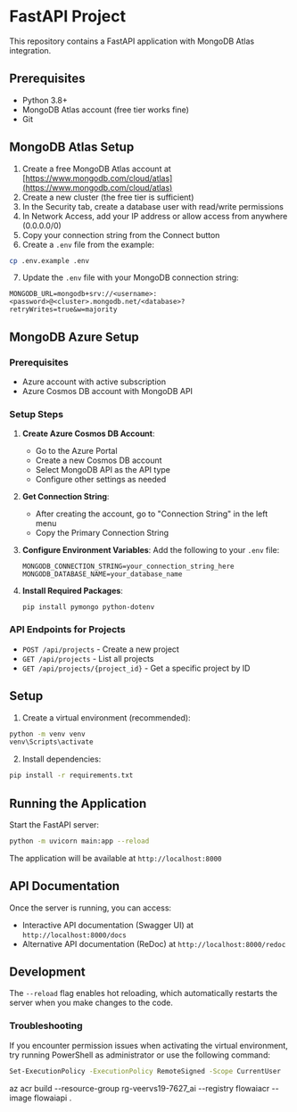 # FastAPI Project

This repository contains a FastAPI application with MongoDB Atlas integration.

## Prerequisites

-   Python 3.8+
-   MongoDB Atlas account (free tier works fine)
-   Git

## MongoDB Atlas Setup

1. Create a free MongoDB Atlas account at [https://www.mongodb.com/cloud/atlas](https://www.mongodb.com/cloud/atlas)
2. Create a new cluster (the free tier is sufficient)
3. In the Security tab, create a database user with read/write permissions
4. In Network Access, add your IP address or allow access from anywhere (0.0.0.0/0)
5. Copy your connection string from the Connect button
6. Create a `.env` file from the example:

```bash
cp .env.example .env
```

7. Update the `.env` file with your MongoDB connection string:

```
MONGODB_URL=mongodb+srv://<username>:<password>@<cluster>.mongodb.net/<database>?retryWrites=true&w=majority
```

## MongoDB Azure Setup

### Prerequisites

-   Azure account with active subscription
-   Azure Cosmos DB account with MongoDB API

### Setup Steps

1. **Create Azure Cosmos DB Account**:

    - Go to the Azure Portal
    - Create a new Cosmos DB account
    - Select MongoDB API as the API type
    - Configure other settings as needed

2. **Get Connection String**:

    - After creating the account, go to "Connection String" in the left menu
    - Copy the Primary Connection String

3. **Configure Environment Variables**:
   Add the following to your `.env` file:

    ```
    MONGODB_CONNECTION_STRING=your_connection_string_here
    MONGODB_DATABASE_NAME=your_database_name
    ```

4. **Install Required Packages**:
    ```
    pip install pymongo python-dotenv
    ```

### API Endpoints for Projects

-   `POST /api/projects` - Create a new project
-   `GET /api/projects` - List all projects
-   `GET /api/projects/{project_id}` - Get a specific project by ID

## Setup

1. Create a virtual environment (recommended):

```bash
python -m venv venv
venv\Scripts\activate
```

2. Install dependencies:

```bash
pip install -r requirements.txt
```

## Running the Application

Start the FastAPI server:

```bash
python -m uvicorn main:app --reload
```

The application will be available at `http://localhost:8000`

## API Documentation

Once the server is running, you can access:

-   Interactive API documentation (Swagger UI) at `http://localhost:8000/docs`
-   Alternative API documentation (ReDoc) at `http://localhost:8000/redoc`

## Development

The `--reload` flag enables hot reloading, which automatically restarts the server when you make changes to the code.

### Troubleshooting

If you encounter permission issues when activating the virtual environment, try running PowerShell as administrator or use the following command:

```bash
Set-ExecutionPolicy -ExecutionPolicy RemoteSigned -Scope CurrentUser
```

az acr build --resource-group rg-veervs19-7627_ai --registry flowaiacr --image flowaiapi .
